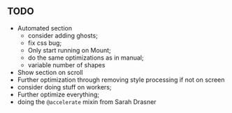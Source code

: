 ## TODO

- Automated section
  - consider adding ghosts;
  - fix css bug;
  - Only start running on Mount;
  - do the same optimizations as in manual;
  - variable number of shapes
- Show section on scroll
- Further optimization through removing style processing if not on screen
- consider doing stuff on workers;
- Further optimize everything;
- doing the `@accelerate` mixin from Sarah Drasner